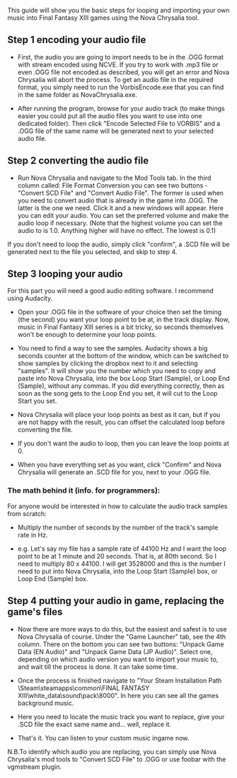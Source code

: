 This guide will show you the basic steps for looping and importing your own music into Final Fantasy XIII games using the Nova Chrysalia tool.

## Step 1 encoding your audio file
- First, the audio you are going to import needs to be in the .OGG format with stream encoded using NCVE. If you try to work with .mp3 file or even .OGG file not encoded as described, you will get an error and Nova Chrysalia will abort the process. To get an audio file in the required format, you simply need to run the VorbisEncode.exe that you can find in the same folder as NovaChrysalia.exe.

- After running the program, browse for your audio track (to make things easier you could put all the audio files you want to use into one dedicated folder). Then click "Encode Selected File to VORBIS" and a .OGG file of the same name will be generated next to your selected audio file.

## Step 2 converting the audio file
- Run Nova Chrysalia and navigate to the Mod Tools tab. In the third column called: File Format Conversion you can see two buttons - "Convert SCD File" and "Convert Audio File". The former is used when you need to convert audio that is already in the game into .OGG. The latter is the one we need. Click it and a new windows will appear. Here you can edit your audio. You can set the preferred volume and make the audio loop if necessary.
(Note that the highest volume you can set the audio to is 1.0. Anything higher will have no effect. The lowest is 0.1)

If you don't need to loop the audio, simply click "confirm", a .SCD file will be generated next to the file you selected, and skip to step 4.

## Step 3 looping your audio

For this part you will need a good audio editing software. I recommend using Audacity.
- Open your .OGG file in the software of your choice then set the timing (the second) you want your loop point to be at, in the track display. Now, music in Final Fantasy XIII series is a bit tricky, so seconds themselves won't be enough to determine your loop points.

- You need to find a way to see the samples. Audacity shows a big seconds counter at the bottom of the window, which can be switched to show samples by clicking the dropbox next to it and selecting "samples". It will show you the number which you need to copy and paste into Nova Chrysalia, into the box Loop Start (Sample), or Loop End (Sample), without any commas. If you did everything correctly, then as soon as the song gets to the Loop End you set, it will cut to the Loop Start you set.

- Nova Chrysalia will place your loop points as best as it can, but if you are not happy with the result, you can offset the calculated loop before converting the file.

- If you don't want the audio to loop, then you can leave the loop points at 0.

- When you have everything set as you want, click "Confirm" and Nova Chrysalia will generate an .SCD file for you, next to your .OGG file.

### The math behind it (info. for programmers):
For anyone would be interested in how to calculate the audio track samples from scratch:
- Multiply the number of seconds by the number of the track's sample rate in Hz.

- e.g. Let's say my file has a sample rate of 44100 Hz and I want the loop point to be at 1 minute and 20 seconds. That is, at 80th second. So I need to multiply 80 x 44100. I will get 3528000 and this is the number I need to put into Nova Chrysalia, into the Loop Start (Sample) box, or Loop End (Sample) box.

## Step 4 putting your audio in game, replacing the game's files
- Now there are more ways to do this, but the easiest and safest is to use Nova Chrysalia of course. Under the "Game Launcher" tab, see the 4th column. There on the bottom you can see two buttons: "Unpack Game Data (EN Audio)" and "Unpack Game Data (JP Audio)". Select one, depending on which audio version you want to import your music to, and wait till the process is done. It can take some time.

- Once the process is finished navigate to "Your Steam Installation Path \Steam\steamapps\common\FINAL FANTASY XIII\white_data\sound\pack\8000". In here you can see all the games background music.

- Here you need to locate the music track you want to replace, give your .SCD file the exact same name and... well, replace it.

- That's it. You can listen to your custom music ingame now.

N.B.To identify which audio you are replacing, you can simply use Nova Chrysalia's mod tools to "Convert SCD File" to .OGG or use foobar with the vgmstream plugin.
